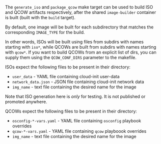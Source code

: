 The `generate_iso` and `package_qcow` make target can be used to build ISO and
QCOW artifacts respectively, after the shared `image-builder` container is
built (built with the `build` target).

By default, one image will be built for each subdirectory that matches the
corresponding `IMAGE_TYPE` for the build.

In other words, ISOs will be built using files from subdirs with names starting
with `iso*`, while QCOWs are built from subdirs with names starting with
`qcow*`. If you want to build QCOWs from an explicit list of dirs, you can
supply them using the `QCOW_CONF_DIRS` parameter to the makefile.

ISOs expect the following files to be present in their directory:
- `user_data` - YAML file containing cloud-init user-data
- `network_data.json` - JSON file containing cloud-init network data
- `img_name` - text file containing the desired name for the image

Note that ISO generation here is *only* for testing. It is not published or
promoted anywhere.

QCOWs expect the following files to be present in their directory:
- `osconfig-*-vars.yaml` - YAML file containing `osconfig` playbook overrides
- `qcow-*-vars.yaml` - YAML file containing `qcow` playboook overrides
- `img_name` - text file containing the desired name for the image
